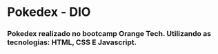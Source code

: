 # Pokedex - DIO
### Pokedex realizado no bootcamp Orange Tech. Utilizando as tecnologias: HTML, CSS E Javascript.
